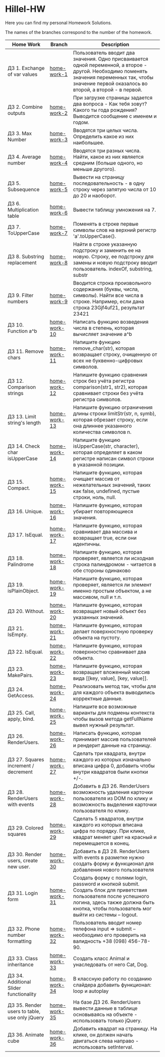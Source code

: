 # Hillel-HW

Here you can find my personal Homework Solutions.

The names of the branches correspond to the number of the homework.

| Home Work |     Branch     | Description |
| ----------|----------------|-------------|
| ДЗ 1. Exchange of var values | [home-work-1](https://github.com/Vika1990Z/Hillel-HW/tree/home-work-1) | Пользователь вводит два значения. Одно присваивается одной переменной, а второе - другой. Необходимо поменять значения переменных так, чтобы значение первой оказалось во второй, а второй - в первой. | 
| ДЗ 2. Combine outputs | [home-work-2](https://github.com/Vika1990Z/Hillel-HW/tree/home-work-2) | При загрузке страницы задается два вопроса - Как тебя зовут? Какого ты года рождения? Выводится сообщение с именем и годом. |
| ДЗ 3. Max Number | [home-work-3](https://github.com/Vika1990Z/Hillel-HW/tree/home-work-3) | Вводятся три целых числа. Определить какое из них наибольшее. |
| ДЗ 4. Average number | [home-work-4](https://github.com/Vika1990Z/Hillel-HW/tree/home-work-4) | Вводятся три разных числа. Найти, какое из них является средним (больше одного, но меньше другого). |
| ДЗ 5. Subsequence | [home-work-5](https://github.com/Vika1990Z/Hillel-HW/tree/home-work-5) | Вывести на страницу последовательность - в одну строку  через запятую числа от 10 до 20 и наоборот. |
| ДЗ 6. Multiplication table | [home-work-6](https://github.com/Vika1990Z/Hillel-HW/tree/home-work-6) | Вывести таблицу умножения на 7. |
| ДЗ 7. ToUpperCase | [home-work-7](https://github.com/Vika1990Z/Hillel-HW/tree/home-work-7) | Поменять в строке первые символы слов на верхний регистр 'a'.toUpperCase(). |
| ДЗ 8. Substring replacement | [home-work-8](https://github.com/Vika1990Z/Hillel-HW/tree/home-work-8) | Найти в строке указанную подстроку и заменить ее на новую. Строку, ее подстроку для замены и новую подстроку вводит пользователь. indexOf, substring, substr |
| ДЗ 9. Filter numbers | [home-work-9](https://github.com/Vika1990Z/Hillel-HW/tree/home-work-9) | Вводится строка произвольного содержания (буквы, числа, символы). Найти все числа в строке. Например, если дана строка 23Gjf4uf21, результат 23421 |
| ДЗ 10. Function а^b | [home-work-10](https://github.com/Vika1990Z/Hillel-HW/tree/home-work-10) | Написать функцию возведения числа в степень, которая вычисляет значение а^b |
| ДЗ 11. Remove chars | [home-work-11](https://github.com/Vika1990Z/Hillel-HW/tree/home-work-11) | Напишите функцию remove_char(str), которая возвращает строку, очищенную от всех не буквенно-цифровых символов. |
| ДЗ 12. Comparison strings | [home-work-12](https://github.com/Vika1990Z/Hillel-HW/tree/home-work-12) | Напишите функцию сравнения строк без учёта регистра comparison(str1, str2), которая сравнивает строки без учёта регистра символов. |
| ДЗ 13. Limit string's length | [home-work-13](https://github.com/Vika1990Z/Hillel-HW/tree/home-work-13) | Напишите функцию ограничения длины строки limitStr(str, n, symb), которая обрезает строку, если она длиннее указанного количества символов n. |
| ДЗ 14. Check char isUpperCase | [home-work-14](https://github.com/Vika1990Z/Hillel-HW/tree/home-work-14) | Напишите функцию isUpperCase(str, character), которая определяет в каком регистре написан символ строки в указанной позиции. |
| ДЗ 15. Compact. | [home-work-15](https://github.com/Vika1990Z/Hillel-HW/tree/home-work-15) | Напишите функцию, которая очищает массив от нежелательных значений, таких как false, undefined, пустые строки, ноль, null. |
| ДЗ 16. Unique. | [home-work-16](https://github.com/Vika1990Z/Hillel-HW/tree/home-work-16) | Напишите функцию, которая убирает повторяющиеся значения. |
| ДЗ 17. IsEqual. | [home-work-17](https://github.com/Vika1990Z/Hillel-HW/tree/home-work-17) | Напишите функцию, которая сравнивает два массива и возвращает true, если они идентичны. |
| ДЗ 18. Palindrome | [home-work-18](https://github.com/Vika1990Z/Hillel-HW/tree/home-work-18) | Напишите функцию, которая проверяет, является ли исходная строка палиндромом - читается в обе стороны одинаково |
| ДЗ 19. isPlainObject. | [home-work-19](https://github.com/Vika1990Z/Hillel-HW/tree/home-work-19) | Напишите функцию, которая проверяет, является ли элемент именно простым объектом, а не массивом, null и т.п. |
| ДЗ 20. Without. | [home-work-20](https://github.com/Vika1990Z/Hillel-HW/tree/home-work-20) | Напишите функцию, которая возвращает новый объект без указанных значений. |
| ДЗ 21. IsEmpty. | [home-work-21](https://github.com/Vika1990Z/Hillel-HW/tree/home-work-21) | Напишите функцию, которая делает поверхностную проверку объекта на пустоту. |
| ДЗ 22. IsEqual. | [home-work-22](https://github.com/Vika1990Z/Hillel-HW/tree/home-work-22) | Напишите функцию, которая поверхностно сравнивает два объекта. |
| ДЗ 23. MakePairs. | [home-work-23](https://github.com/Vika1990Z/Hillel-HW/tree/home-work-23) | Напишите функцию, которая возвращает вложенный массив вида [[key, value], [key, value]]. |
| ДЗ 24. GetAccess. | [home-work-24](https://github.com/Vika1990Z/Hillel-HW/tree/home-work-24) | Реализовать метод так, чтобы для для каждого объекта выводились корректные данные. |
| ДЗ 25. Call, apply, bind. | [home-work-25](https://github.com/Vika1990Z/Hillel-HW/tree/home-work-25) | Напишите все возможные варианты для подмены контекста чтобы вызов метода getFullName вывел нужный результат. |
| ДЗ 26. RenderUsers. | [home-work-26](https://github.com/Vika1990Z/Hillel-HW/tree/home-work-26) | Написать функцию, которая принимает массив пользователей и рендерит данные на страницу. |
| ДЗ 27. Squares increment / decrement | [home-work-27](https://github.com/Vika1990Z/Hillel-HW/tree/home-work-27) | Сделать три квадрата, внутри каждого из которых изначально вписана цифра 0, добавить чтобы внутри квадратов были кнопки +/-. |
| ДЗ 28. RenderUsers with events | [home-work-28](https://github.com/Vika1990Z/Hillel-HW/tree/home-work-28) | Добавить в ДЗ 26. RenderUsers возможность удаления карточки пользователя из DOM по клику и возможность выделения карточки пользователя по клику. |
| ДЗ 29. Сolored squares | [home-work-29](https://github.com/Vika1990Z/Hillel-HW/tree/home-work-29) | Сделать 5 квадратов, внутри каждого из которых вписана цифра по порядку. При клике, квадрат меняет цвет на красный и перемещается в конец. |
| ДЗ 30. Render users, create new user. | [home-work-30](https://github.com/Vika1990Z/Hillel-HW/tree/home-work-30) |  Добавить в ДЗ 28. RenderUsers with events в разметке нужно создать форму и функционал для добавления нового пользователя | 
| ДЗ 31. Login form | [home-work-31](https://github.com/Vika1990Z/Hillel-HW/tree/home-work-31) | Создать форму с полями login, password и кнопкой submit. Создать блок для приветствия пользователя после успешного логина, здесь также должна быть кнопка, чтобы пользователь мог выйти из системы – logout. |
| ДЗ 32. Phone number formatting | [home-work-32](https://github.com/Vika1990Z/Hillel-HW/tree/home-work-32) | Пользователь вводит номер телефона input => submit – необходимо его проверить на валидность +38 (098) 456-78-90. |
| ДЗ 33. Class inheritance | [home-work-33](https://github.com/Vika1990Z/Hillel-HW/tree/home-work-33) | Создать класс Animal и унаследовать от него Cat, Dog. |
| ДЗ 34. Additional Slider functionality | [home-work-34](https://github.com/Vika1990Z/Hillel-HW/tree/home-work-34) | В классную работу по созданию слайдера добавить функционал: loop и autoplay |
| ДЗ 35. Render users to table, use only jQuery | [home-work-35](https://github.com/Vika1990Z/Hillel-HW/tree/home-work-35) | На базе ДЗ 26. RenderUsers вывести данные в таблице основываясь на объекте - использовать только jQuery. |
| ДЗ 36. Animate cube | [home-work-36](https://github.com/Vika1990Z/Hillel-HW/tree/home-work-36) | Добавить квадрат на страницу. На клике, он должен начать двигаться слева направо - использовать setInterval. |





